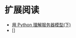 # 扩展阅读
- [用 Python 理解服务器模型(下)](https://www.textarea.com/zhicheng/yong-python-lijie-fuwuqi-moxing-xia-596/)
- []
